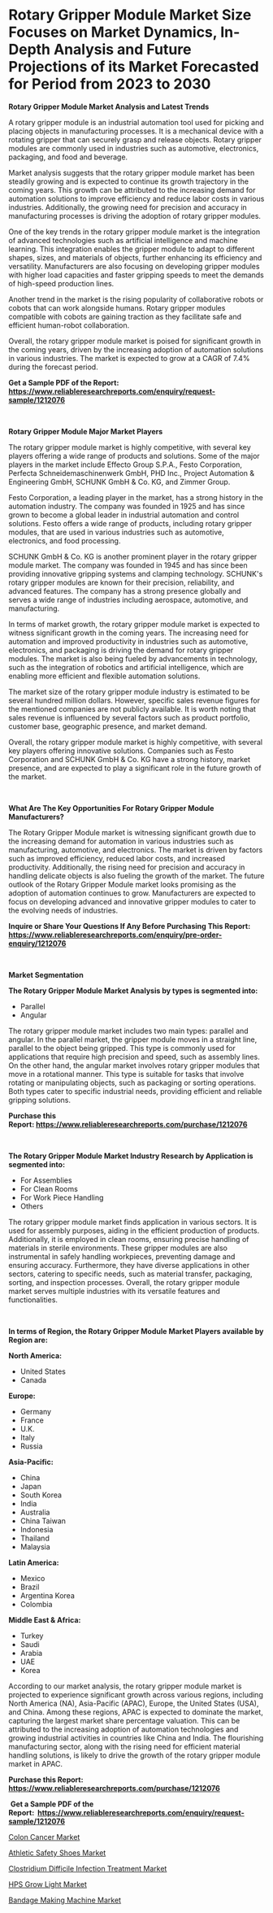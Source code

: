 <p><h1>Rotary Gripper Module Market Size Focuses on Market Dynamics, In-Depth Analysis and Future Projections of its Market Forecasted for Period from 2023 to 2030</h1></p><p><strong>Rotary Gripper Module Market Analysis and Latest Trends</strong></p>
<p><p>A rotary gripper module is an industrial automation tool used for picking and placing objects in manufacturing processes. It is a mechanical device with a rotating gripper that can securely grasp and release objects. Rotary gripper modules are commonly used in industries such as automotive, electronics, packaging, and food and beverage.</p><p>Market analysis suggests that the rotary gripper module market has been steadily growing and is expected to continue its growth trajectory in the coming years. This growth can be attributed to the increasing demand for automation solutions to improve efficiency and reduce labor costs in various industries. Additionally, the growing need for precision and accuracy in manufacturing processes is driving the adoption of rotary gripper modules.</p><p>One of the key trends in the rotary gripper module market is the integration of advanced technologies such as artificial intelligence and machine learning. This integration enables the gripper module to adapt to different shapes, sizes, and materials of objects, further enhancing its efficiency and versatility. Manufacturers are also focusing on developing gripper modules with higher load capacities and faster gripping speeds to meet the demands of high-speed production lines.</p><p>Another trend in the market is the rising popularity of collaborative robots or cobots that can work alongside humans. Rotary gripper modules compatible with cobots are gaining traction as they facilitate safe and efficient human-robot collaboration.</p><p>Overall, the rotary gripper module market is poised for significant growth in the coming years, driven by the increasing adoption of automation solutions in various industries. The market is expected to grow at a CAGR of 7.4% during the forecast period.</p></p>
<p><strong>Get a Sample PDF of the Report:&nbsp; <a href="https://www.reliableresearchreports.com/enquiry/request-sample/1212076">https://www.reliableresearchreports.com/enquiry/request-sample/1212076</a></strong></p>
<p>&nbsp;</p>
<p><strong>Rotary Gripper Module Major Market Players</strong></p>
<p><p>The rotary gripper module market is highly competitive, with several key players offering a wide range of products and solutions. Some of the major players in the market include Effecto Group S.P.A., Festo Corporation, Perfecta Schneidemaschinenwerk GmbH, PHD Inc., Project Automation & Engineering GmbH, SCHUNK GmbH & Co. KG, and Zimmer Group.</p><p>Festo Corporation, a leading player in the market, has a strong history in the automation industry. The company was founded in 1925 and has since grown to become a global leader in industrial automation and control solutions. Festo offers a wide range of products, including rotary gripper modules, that are used in various industries such as automotive, electronics, and food processing.</p><p>SCHUNK GmbH & Co. KG is another prominent player in the rotary gripper module market. The company was founded in 1945 and has since been providing innovative gripping systems and clamping technology. SCHUNK's rotary gripper modules are known for their precision, reliability, and advanced features. The company has a strong presence globally and serves a wide range of industries including aerospace, automotive, and manufacturing.</p><p>In terms of market growth, the rotary gripper module market is expected to witness significant growth in the coming years. The increasing need for automation and improved productivity in industries such as automotive, electronics, and packaging is driving the demand for rotary gripper modules. The market is also being fueled by advancements in technology, such as the integration of robotics and artificial intelligence, which are enabling more efficient and flexible automation solutions.</p><p>The market size of the rotary gripper module industry is estimated to be several hundred million dollars. However, specific sales revenue figures for the mentioned companies are not publicly available. It is worth noting that sales revenue is influenced by several factors such as product portfolio, customer base, geographic presence, and market demand.</p><p>Overall, the rotary gripper module market is highly competitive, with several key players offering innovative solutions. Companies such as Festo Corporation and SCHUNK GmbH & Co. KG have a strong history, market presence, and are expected to play a significant role in the future growth of the market.</p></p>
<p>&nbsp;</p>
<p><strong>What Are The Key Opportunities For Rotary Gripper Module Manufacturers?</strong></p>
<p><p>The Rotary Gripper Module market is witnessing significant growth due to the increasing demand for automation in various industries such as manufacturing, automotive, and electronics. The market is driven by factors such as improved efficiency, reduced labor costs, and increased productivity. Additionally, the rising need for precision and accuracy in handling delicate objects is also fueling the growth of the market. The future outlook of the Rotary Gripper Module market looks promising as the adoption of automation continues to grow. Manufacturers are expected to focus on developing advanced and innovative gripper modules to cater to the evolving needs of industries.</p></p>
<p><strong>Inquire or Share Your Questions If Any Before Purchasing This Report: <a href="https://www.reliableresearchreports.com/enquiry/pre-order-enquiry/1212076">https://www.reliableresearchreports.com/enquiry/pre-order-enquiry/1212076</a></strong></p>
<p>&nbsp;</p>
<p><strong>Market Segmentation</strong></p>
<p><strong>The Rotary Gripper Module Market Analysis by types is segmented into:</strong></p>
<p><ul><li>Parallel</li><li>Angular</li></ul></p>
<p><p>The rotary gripper module market includes two main types: parallel and angular. In the parallel market, the gripper module moves in a straight line, parallel to the object being gripped. This type is commonly used for applications that require high precision and speed, such as assembly lines. On the other hand, the angular market involves rotary gripper modules that move in a rotational manner. This type is suitable for tasks that involve rotating or manipulating objects, such as packaging or sorting operations. Both types cater to specific industrial needs, providing efficient and reliable gripping solutions.</p></p>
<p><strong>Purchase this Report:&nbsp;<a href="https://www.reliableresearchreports.com/purchase/1212076">https://www.reliableresearchreports.com/purchase/1212076</a></strong></p>
<p>&nbsp;</p>
<p><strong>The Rotary Gripper Module Market Industry Research by Application is segmented into:</strong></p>
<p><ul><li>For Assemblies</li><li>For Clean Rooms</li><li>For Work Piece Handling</li><li>Others</li></ul></p>
<p><p>The rotary gripper module market finds application in various sectors. It is used for assembly purposes, aiding in the efficient production of products. Additionally, it is employed in clean rooms, ensuring precise handling of materials in sterile environments. These gripper modules are also instrumental in safely handling workpieces, preventing damage and ensuring accuracy. Furthermore, they have diverse applications in other sectors, catering to specific needs, such as material transfer, packaging, sorting, and inspection processes. Overall, the rotary gripper module market serves multiple industries with its versatile features and functionalities.</p></p>
<p>&nbsp;</p>
<p><strong>In terms of Region, the Rotary Gripper Module Market Players available by Region are:</strong></p>
<p>
    <p> <strong> North America: </strong>
        <ul>
            <li>United States</li>
            <li>Canada</li>
        </ul>
        </p> 
    <p> <strong> Europe: </strong>
        <ul>
            <li>Germany</li>
            <li>France</li>
            <li>U.K.</li>
            <li>Italy</li>
            <li>Russia</li>
        </ul>
        </p> 
    <p> <strong> Asia-Pacific: </strong>
        <ul>
            <li>China</li>
            <li>Japan</li>
            <li>South Korea</li>
            <li>India</li>
            <li>Australia</li>
            <li>China Taiwan</li>
            <li>Indonesia</li>
            <li>Thailand</li>
            <li>Malaysia</li>
        </ul>
        </p> 
    <p> <strong> Latin America: </strong>
        <ul>
            <li>Mexico</li>
            <li>Brazil</li>
            <li>Argentina Korea</li>
            <li>Colombia</li>
        </ul>
        </p> 
    <p> <strong> Middle East & Africa: </strong>
        <ul>
            <li>Turkey</li>
            <li>Saudi</li>
            <li>Arabia</li>
            <li>UAE</li>
            <li>Korea</li>
        </ul>
    </p>
    </p>
<p><p>According to our market analysis, the rotary gripper module market is projected to experience significant growth across various regions, including North America (NA), Asia-Pacific (APAC), Europe, the United States (USA), and China. Among these regions, APAC is expected to dominate the market, capturing the largest market share percentage valuation. This can be attributed to the increasing adoption of automation technologies and growing industrial activities in countries like China and India. The flourishing manufacturing sector, along with the rising need for efficient material handling solutions, is likely to drive the growth of the rotary gripper module market in APAC.</p></p>
<p><strong>Purchase this Report: <a href="https://www.reliableresearchreports.com/purchase/1212076">https://www.reliableresearchreports.com/purchase/1212076</a></strong></p>
<p>&nbsp;<strong>Get a Sample PDF of the Report:&nbsp;&nbsp;<a href="https://www.reliableresearchreports.com/enquiry/request-sample/1212076">https://www.reliableresearchreports.com/enquiry/request-sample/1212076</a></strong></p>
<p><strong></strong></p>
<p><p><a href="https://www.linkedin.com/pulse/colon-cancer-market-size-2023-2030-global-industrial-analysis-iy9me/">Colon Cancer Market</a></p><p><a href="https://github.com/sofyaavrova/Market-Research-Report-List-1/blob/main/athletic-safety-shoes-market.md">Athletic Safety Shoes Market</a></p><p><a href="https://www.linkedin.com/pulse/clostridium-difficile-infection-treatment-market-size-growth-pul6e/">Clostridium Difficile Infection Treatment Market</a></p><p><a href="https://medium.com/@loretashyti01/hps-grow-light-market-size-growth-forecast-2023-2030-982abb739500">HPS Grow Light Market</a></p><p><a href="https://medium.com/@josueherzog/bandage-making-machine-market-size-growth-forecast-2023-2030-424895e76bd7">Bandage Making Machine Market</a></p></p>